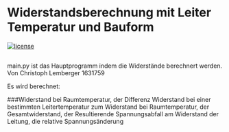 # Widerstandsberechnung mit Leiter Temperatur und Bauform
[![license](https://img.shields.io/badge/license-Apache%202.0-black)](https://github.com/christofelician/coolio/blob/main/LICENSE)
##
main.py ist das Hauptprogramm indem die Widerstände berechnert werden. Von Christoph Lemberger 1631759

Es wird berechnet:

###Widerstand bei Raumtemperatur, der Differenz Widerstand bei einer bestimmten Leitertemperatur zum Widerstand bei Raumtemperatur, der Gesamtwiderstand, der Resultierende Spannungsabfall am Widerstand der Leitung, die relative Spannungsänderung
